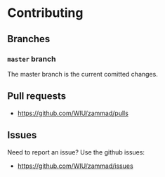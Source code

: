 # Contributing

## Branches

### `master` branch

The master branch is the current comitted changes.


## Pull requests

- <https://github.com/WIU/zammad/pulls>

## Issues

Need to report an issue? Use the github issues:

- <https://github.com/WIU/zammad/issues>